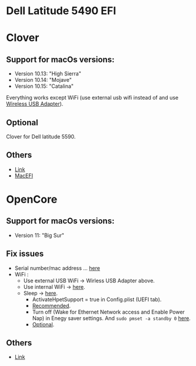 # Dell Latitude 5490 EFI

# Clover
## Support for macOs versions:
  - Version 10.13: "High Sierra"
  - Version 10.14: "Mojave"
  - Version 10.15: "Catalina"
 
  Everything works except WiFi (use external usb wifi instead of and use [Wireless USB Adapter](https://github.com/chris1111/Wireless-USB-Adapter)).

## Optional
  Clover for Dell latitude 5590.

## Others
- [Link](https://osxlatitude.com/forums/topic/8506-dell-latitude-inspiron-precision-vostro-xps-clover-guide)
- [MacEFI](https://macefi.com/)


# OpenCore

## Support for macOs versions:
 - Version 11: "Big Sur"

## Fix issues
  - Serial number/mac address ... [here](https://dortania.github.io/OpenCore-Post-Install/universal/iservices.html#using-gensmbios)
  - WiFi : 
    - Use external USB WiFi -> Wirless USB Adapter above.
    - Use internal WiFi -> [here](https://openintelwireless.github.io/itlwm/Installation.html#itlwm).
    - Sleep -> [here](https://dortania.github.io/OpenCore-Post-Install/universal/sleep.html#preparations).
      - ActivateHpetSupport = true in Config.plist (UEFI tab).
      - [Recommended](https://dortania.github.io/OpenCore-Post-Install/usb/misc/keyboard.html#method-3-configuring-darkwake).
      - Turn off (Wake for Ethernet Network access and Enable Power Nap) in Enegy saver settings. And ```sudo pmset -a standby 0``` [here](https://hackintosher.com/forums/thread/improving-sleep-on-a-hackintosh-wakeup-freezes-black-screens.486/).
      - [Optional](https://dortania.github.io/OpenCore-Post-Install/usb/misc/instant-wake.html).
## Others
  - [Link](https://www.hackintosh-forum.de/forum/thread/53016-dell-latitude-5490/)